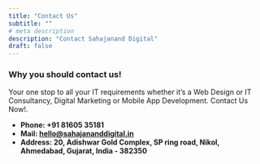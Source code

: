 ```yaml
---
title: "Contact Us"
subtitle: ""
# meta description
description: "Contact Sahajanand Digital"
draft: false
---
```



### Why you should contact us!
Your one stop to all your IT requirements whether it’s a Web Design or IT Consultancy, Digital Marketing or Mobile App Development. Contact Us Now!.

* **Phone: +91 81605 35181** 
* **Mail: hello@sahajananddigital.in**
* **Address: 20, Adishwar Gold Complex, SP ring road, Nikol, Ahmedabad, Gujarat, India - 382350**
<!-- * **Address: 360 Main rd, Rio, Brazil** -->